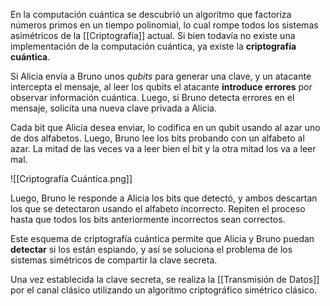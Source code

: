 En la computación cuántica se descubrió un algoritmo que factoriza números primos en un tiempo polinomial, lo cual rompe todos los sistemas asimétricos de la [[Criptografía]] actual. Si bien todavía no existe una implementación de la computación cuántica, ya existe la **criptografía cuántica**.

Si Alicia envía a Bruno unos _qubits_ para generar una clave, y un atacante intercepta el mensaje, al leer los qubits el atacante **introduce errores** por observar información cuántica. Luego, si Bruno detecta errores en el mensaje, solicita una nueva clave privada a Alicia.

Cada bit que Alicia desea enviar, lo codifica en un qubit usando al azar uno de dos alfabetos. Luego, Bruno lee los bits probando con un alfabeto al azar. La mitad de las veces va a leer bien el bit y la otra mitad los va a leer mal.

![[Criptografía Cuántica.png]]

Luego, Bruno le responde a Alicia los bits que detectó, y ambos descartan los que se detectaron usando el alfabeto incorrecto. Repiten el proceso hasta que todos los bits anteriormente incorrectos sean correctos.

Este esquema de criptografía cuántica permite que Alicia y Bruno puedan **detectar** si los están espiando, y así se soluciona el problema de los sistemas simétricos de compartir la clave secreta.

Una vez establecida la clave secreta, se realiza la [[Transmisión de Datos]] por el canal clásico utilizando un algoritmo criptográfico simétrico clásico.
